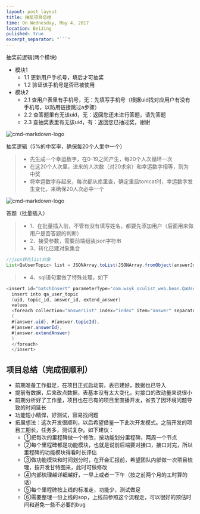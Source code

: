 ```yaml
---
layout: post_layout
title: 抽奖项目总结
time: On Wednesday, May 4, 2017
location: BeiJing
pulished: true
excerpt_separator: "```"
---
```



抽奖前逻辑(两个模块)
- 模块1
    - 1.1 更新用户手机号，填后才可抽奖
    - 1.2 验证该手机号是否已被使用
- 模块2
    - 2.1 查用户表里有手机号，无：先填写手机号（根据uid找对应用户有没有手机号，以防用链接跳过a步骤）
    - 2.2 查答题里有无该uid，无：返回您还未进行答题，请先答题
    - 2.3 查抽奖表里有无该uid，有：返回您已抽过奖，谢谢

![cmd-markdown-logo](https://www.zybuluo.com/static/img/logo.png)

抽奖逻辑（5%的中奖率，确保每20个人里中一个）

> * 先生成一个幸运数字，在0-19之间产生，每20个人次循环一次
> * 在这20个人次里，进来的人次数（对20求余）和幸运数字相等，则为中奖
> * 将幸运数字存起来，每次都从库里查，确定重启tomcat时，幸运数字发生变化，来确保20人次必中一个

![cmd-markdown-logo](https://www.zybuluo.com/static/img/logo.png)

答题（批量插入）

> * 1、在批量插入前，不管有没有填写姓名，都要先添加用户（后面用来做用户是否答题的判断）
> * 2、接受参数，需要前端组装json字符串
> * 3、转化已建对象集合
```java
//json转化list对象
List<QaUserTopic> list = JSONArray.toList(JSONArray.fromObject(answerJson), new QaUserTopic(), new JsonConfig());
```
> * 4、sql语句里做了特殊处理，如下

```java
<insert id="batchInsert" parameterType="com.wsyk_oculist_web.bean.QaUserTopicBean">
  insert into qa_user_topic
  (uid, topic_id, answer_id, extend_answer)
  values
  <foreach collection="answerList" index="index" item="answer" separator=",">
  (
  #{answer.uid}, #{answer.topicId},
  #{answer.answerId},
  #{answer.extendAnswer}
  )
  </foreach>
  </insert>
```



##  项目总结（完成很顺利）

- 前期准备工作挺足，在项目正式启动前，表已建好，数据也已导入
- 提前有数据，后来改点数据，表基本没有太大变化，对接口的改动量来说很小
- 前期分析好了工作量，项目也在已有的项目里直播开发，省去了因环境问题导致的时间延长
- 功能短小精悍，好测试，容易找问题
- 拓展想法：这次开发很顺利，以后希望借鉴一下此次开发模式。之前开发的项目工期长，任务多，测试复杂。如下建议：
    - ①把每次的里程碑做一个修改，按功能划分里程碑，两周一个节点
    - ②每个里程碑都是功能模块，也就是说前后端要对接口，接口对完，所以里程碑的功能模块得看时长评估
    - ③做功能模块和时间划分时，在开会汇报前，希望团队内部做一次项目梳理，按开发甘特图来，此时可做修改
    - ④内部梳理越详细越好，一早上或者一下午（按之前两个月的工时算的话）
    - ⑤每个里程碑按上线的标准走，功能少，测试做足
    - ⑥需要整理一份上线的sop，上线前参照这个流程走，可以很好的预估时间和避免一些不必要的bug


